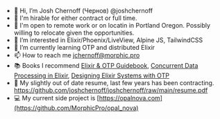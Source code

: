 - 👋 Hi, I’m Josh Chernoff (Чернов) @joshchernoff
- 🤝 I'm hirable for either contract or full time. 
- 🧭 I'm open to remote work or on locatin in Portland Oregon. Possibly willing to relocate given the opportunities. 
- 👀 I’m interested in Elixir/Phoenix/LiveView, Alpine JS, TailwindCSS
- 🌱 I’m currently learning OTP and distributed Elixir
- 📫 How to reach me jchernoff@morphic.pro
- 📚 Books I recommend [Elixir & OTP Guidebook](https://www.manning.com/books/the-little-elixir-and-otp-guidebook), [Concurrent Data Processing in Elixir](https://pragprog.com/titles/sgdpelixir/concurrent-data-processing-in-elixir/), [Designing Elixir Systems with OTP](https://pragprog.com/titles/jgotp/designing-elixir-systems-with-otp/)
- 🧳 My slightly out of date resume, last few years has been contracting. https://github.com/joshchernoff/joshchernoff/raw/main/resume.pdf
- 💻 My current side project is [https://opalnova.com](https://github.com/MorphicPro/opal_nova)

<!---
joshchernoff/joshchernoff is a ✨ special ✨ repository because its `README.md` (this file) appears on your GitHub profile.
You can click the Preview link to take a look at your changes.
--->
